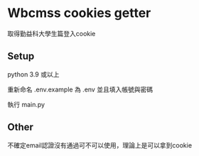 # Wbcmss cookies getter

  取得勤益科大學生篇登入cookie

## Setup

  python 3.9 或以上

  重新命名 .env.example 為 .env 並且填入帳號與密碼

  執行 main.py

## Other
  不確定email認證沒有通過可不可以使用，理論上是可以拿到cookie